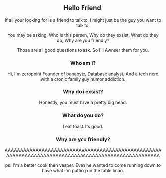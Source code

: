 <!-- You know what they say, All toasters, Toast Toast. -->
<h2 style="text-align: center;">Hello Friend&nbsp;</h2>
<p style="text-align: center;">If all your looking for is a friend to talk to, I might just be the guy you want to talk to.</p>
<p style="text-align: center;">You may be asking, Who is this person, Why do they exsist, What do they do, Why are you friendly?</p>
<p style="text-align: center;">Those are all good questions to ask. So I'll Awnser them for you.</p>
<h3 style="text-align: center;">Who am i?</h3>
<p style="text-align: center;">Hi, I'm zeropoint Founder of banabyte, Database analyst, And a tech nerd with a cronic family guy humor addiction.</p>
<h3 style="text-align: center;">Why do i exsist?</h3>
<p style="text-align: center;">Honestly, you must have a pretty big head.</p>
<h3 style="text-align: center;">What do you do?</h3>
<p style="text-align: center;">I eat toast. Its good.</p>
<h3 style="text-align: center;">Why are you friendly?</h3>
<p style="text-align: center;">AAAAAAAAAAAAAAAAAAAAAAAAAAAAAAAAAAAAAAAAAAAAAAAAAAAAAAAAAAAAAAAAAAAAAAAAAAAAAAAAAAAAAAAAAAAAAAAAAAAAA</p>
<p style="text-align: center;">ps. I'm a better cook then vesper. Even he wanted to come running down to have what i'm putting on the table lmao.</p>
<p style="text-align: center;">&nbsp;</p>
